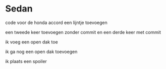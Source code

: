 # Sedan
code voor de honda accord
een lijntje toevoegen

een tweede keer toevoegen zonder commit
en een derde keer met commit


ik voeg een open dak toe

ik ga nog een open dak toevoegen

ik plaats een spoiler

